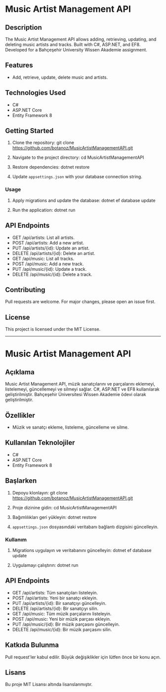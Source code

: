 # Music Artist Management API

## Description
The Music Artist Management API allows adding, retrieving, updating, and deleting music artists and tracks. Built with C#, ASP.NET, and EF8. Developed for a Bahçeşehir University Wissen Akademie assignment.

## Features
- Add, retrieve, update, delete music and artists.

## Technologies Used
- C#
- ASP.NET Core
- Entity Framework 8

## Getting Started
1. Clone the repository:
   git clone https://github.com/botanoz/MusicArtistManagementAPI.git

2. Navigate to the project directory:
   cd MusicArtistManagementAPI

3. Restore dependencies:
   dotnet restore

4. Update `appsettings.json` with your database connection string.

### Usage
1. Apply migrations and update the database:
   dotnet ef database update

2. Run the application:
   dotnet run

## API Endpoints
- GET /api/artists: List all artists.
- POST /api/artists: Add a new artist.
- PUT /api/artists/{id}: Update an artist.
- DELETE /api/artists/{id}: Delete an artist.
- GET /api/music: List all tracks.
- POST /api/music: Add a new track.
- PUT /api/music/{id}: Update a track.
- DELETE /api/music/{id}: Delete a track.

## Contributing
Pull requests are welcome. For major changes, please open an issue first.

## License
This project is licensed under the MIT License.

---

# Music Artist Management API

## Açıklama
Music Artist Management API, müzik sanatçılarını ve parçalarını eklemeyi, listelemeyi, güncellemeyi ve silmeyi sağlar. C#, ASP.NET ve EF8 kullanılarak geliştirilmiştir. Bahçeşehir Üniversitesi Wissen Akademie ödevi olarak geliştirilmiştir.

## Özellikler
- Müzik ve sanatçı ekleme, listeleme, güncelleme ve silme.

## Kullanılan Teknolojiler
- C#
- ASP.NET Core
- Entity Framework 8

## Başlarken
1. Depoyu klonlayın:
   git clone https://github.com/botanoz/MusicArtistManagementAPI.git

2. Proje dizinine gidin:
   cd MusicArtistManagementAPI

3. Bağımlılıkları geri yükleyin:
   dotnet restore

4. `appsettings.json` dosyasındaki veritabanı bağlantı dizgisini güncelleyin.

### Kullanım
1. Migrations uygulayın ve veritabanını güncelleyin:
   dotnet ef database update

2. Uygulamayı çalıştırın:
   dotnet run

## API Endpoints
- GET /api/artists: Tüm sanatçıları listeleyin.
- POST /api/artists: Yeni bir sanatçı ekleyin.
- PUT /api/artists/{id}: Bir sanatçıyı güncelleyin.
- DELETE /api/artists/{id}: Bir sanatçıyı silin.
- GET /api/music: Tüm müzik parçalarını listeleyin.
- POST /api/music: Yeni bir müzik parçası ekleyin.
- PUT /api/music/{id}: Bir müzik parçasını güncelleyin.
- DELETE /api/music/{id}: Bir müzik parçasını silin.

## Katkıda Bulunma
Pull request'ler kabul edilir. Büyük değişiklikler için lütfen önce bir konu açın.

## Lisans
Bu proje MIT Lisansı altında lisanslanmıştır.
